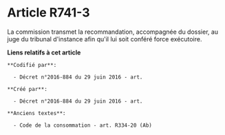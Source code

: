 # Article R741-3

La commission transmet la recommandation, accompagnée du dossier, au juge du tribunal d'instance afin qu'il lui soit conféré
force exécutoire.

**Liens relatifs à cet article**

	**Codifié par**:

	  - Décret n°2016-884 du 29 juin 2016 - art.

	**Créé par**:

	  - Décret n°2016-884 du 29 juin 2016 - art.

	**Anciens textes**:

	  - Code de la consommation - art. R334-20 (Ab)
